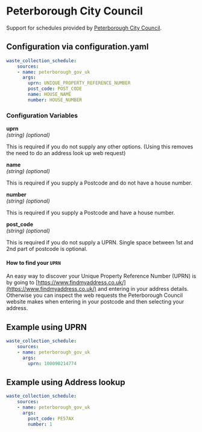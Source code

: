 # Peterborough City Council

Support for schedules provided by [Peterborough City Council](https://www.peterborough.gov.uk/residents/rubbish-and-recycling/bins).

## Configuration via configuration.yaml

```yaml
waste_collection_schedule:
    sources:
    - name: peterborough_gov_uk
      args:
        uprn: UNIQUE_PROPERTY_REFERENCE_NUMBER
        post_code: POST_CODE
        name: HOUSE_NAME
        number: HOUSE_NUMBER
```

### Configuration Variables

**uprn**  
*(string) (optional)*

This is required if you do not supply any other options. (Using this removes the need to do an address look up web request)

**name**  
*(string) (optional)*

This is required if you supply a Postcode and do not have a house number.

**number**  
*(string) (optional)*

This is required if you supply a Postcode and have a house number.

**post_code**  
*(string) (optional)*

This is required if you do not supply a UPRN. Single space between 1st and 2nd part of postcode is optional.

#### How to find your `UPRN`

An easy way to discover your Unique Property Reference Number (UPRN) is by going to [https://www.findmyaddress.co.uk/](https://www.findmyaddress.co.uk/) and entering in your address details.
Otherwise you can inspect the web requests the Peterborough Council website makes when entering in your postcode and then selecting your address.

## Example using UPRN

```yaml
waste_collection_schedule:
    sources:
    - name: peterborough_gov_uk
      args:
        uprn: 100090214774
```

## Example using Address lookup

```yaml
waste_collection_schedule:
    sources:
    - name: peterborough_gov_uk
      args:
        post_code: PE57AX
        number: 1
```
